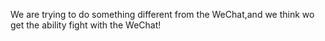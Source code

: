 We are trying to do something different from the WeChat,and we think wo get the ability fight with the WeChat!
